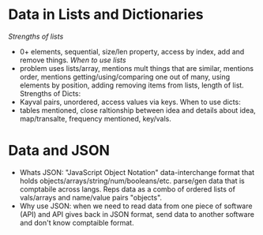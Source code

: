 # Data in Lists and Dictionaries
*Strengths of lists*
- 0+ elements, sequential, size/len property, access by index, add and remove things. 
*When to use lists*
- problem uses lists/array, mentions mult things that are similar, mentions order, mentions getting/using/comparing one out of many, using elements by position, adding removing items from lists, length of list. 
Strengths of Dicts:
- Kayval pairs, unordered, access values via keys. 
When to use dicts:
- tables mentioned, close raltionship between idea and details about idea, map/transalte, frequency mentioned, key/vals. 

# Data and JSON 
- Whats JSON: "JavaScript Object Notation" data-interchange format that holds objects/arrays/string/num/booleans/etc. parse/gen data that is comptabile across langs. Reps data as a combo of ordered lists of vals/arrays and name/value pairs "objects". 
- Why use JSON: when we need to read data from one piece of software (API) and API gives back in JSON format, send data to another software and don't know comptaible format. 


